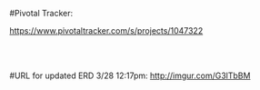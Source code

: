 #Pivotal Tracker:


https://www.pivotaltracker.com/s/projects/1047322

<br>
<br>

#URL for updated ERD 3/28 12:17pm:
http://imgur.com/G3lTbBM
